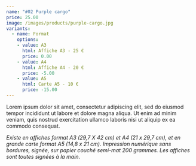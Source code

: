```yaml
---
name: "#02 Purple cargo"
price: 25.00
image: /images/products/purple-cargo.jpg
variants:
  - name: Format
    options:
    - value: A3
      html: Affiche A3 - 25 €
      price: 0.00
    - value: A4
      html: Affiche A4 - 20 €
      price: -5.00
    - value: A5
      html: Carte A5 - 10 €
      price: -15.00
---
```

Lorem ipsum dolor sit amet, consectetur adipiscing elit, sed do eiusmod tempor incididunt ut labore et dolore magna aliqua. Ut enim ad minim veniam, quis nostrud exercitation ullamco laboris nisi ut aliquip ex ea commodo consequat.

_Existe en affiches format A3 (29,7 X 42 cm) et A4 (21 x 29,7 cm), et en grande carte format A5 (14,8 x 21 cm). Impression numérique sans bordures, signée, sur papier couché semi-mat 200 grammes. Les affiches sont toutes signées à la main._
